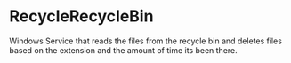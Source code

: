 # RecycleRecycleBin
Windows Service that reads the files from the recycle bin and deletes files based on the extension and the amount of time its been there.
